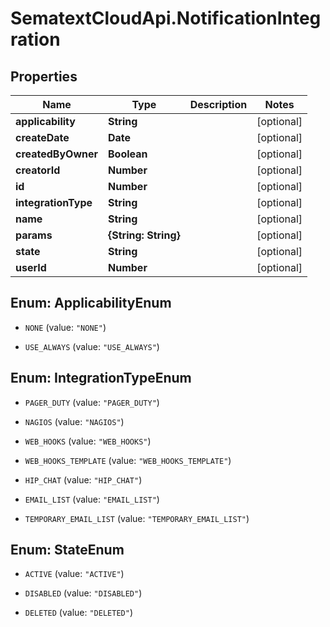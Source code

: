 # SematextCloudApi.NotificationIntegration

## Properties
Name | Type | Description | Notes
------------ | ------------- | ------------- | -------------
**applicability** | **String** |  | [optional] 
**createDate** | **Date** |  | [optional] 
**createdByOwner** | **Boolean** |  | [optional] 
**creatorId** | **Number** |  | [optional] 
**id** | **Number** |  | [optional] 
**integrationType** | **String** |  | [optional] 
**name** | **String** |  | [optional] 
**params** | **{String: String}** |  | [optional] 
**state** | **String** |  | [optional] 
**userId** | **Number** |  | [optional] 


<a name="ApplicabilityEnum"></a>
## Enum: ApplicabilityEnum


* `NONE` (value: `"NONE"`)

* `USE_ALWAYS` (value: `"USE_ALWAYS"`)




<a name="IntegrationTypeEnum"></a>
## Enum: IntegrationTypeEnum


* `PAGER_DUTY` (value: `"PAGER_DUTY"`)

* `NAGIOS` (value: `"NAGIOS"`)

* `WEB_HOOKS` (value: `"WEB_HOOKS"`)

* `WEB_HOOKS_TEMPLATE` (value: `"WEB_HOOKS_TEMPLATE"`)

* `HIP_CHAT` (value: `"HIP_CHAT"`)

* `EMAIL_LIST` (value: `"EMAIL_LIST"`)

* `TEMPORARY_EMAIL_LIST` (value: `"TEMPORARY_EMAIL_LIST"`)




<a name="StateEnum"></a>
## Enum: StateEnum


* `ACTIVE` (value: `"ACTIVE"`)

* `DISABLED` (value: `"DISABLED"`)

* `DELETED` (value: `"DELETED"`)




